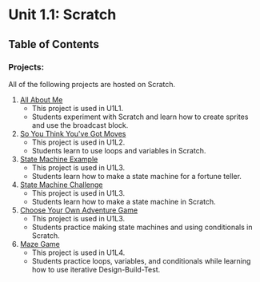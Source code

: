 # Unit 1.1: Scratch

## Table of Contents

### Projects:

All of the following projects are hosted on Scratch.

1. [All About Me](https://scratch.mit.edu/projects/199757118/)
    * This project is used in U1L1.
    * Students experiment with Scratch and learn how to create sprites and use the broadcast block.
1. [So You Think You've Got Moves](https://scratch.mit.edu/projects/200128110/)
    * This project is used in U1L2.
    * Students learn to use loops and variables in Scratch.
1. [State Machine Example](FortuneTellerStateMachineSample.png)
    * This project is used in U1L3.
    * Students learn how to make a state machine for a fortune teller.
1. [State Machine Challenge](https://scratch.mit.edu/projects/202394000/)
    * This project is used in U1L3.
    * Students learn how to make a state machine in Scratch.
1. [Choose Your Own Adventure Game](https://scratch.mit.edu/projects/142769364/#editor)
    * This project is used in U1L3.
    * Students practice making state machines and using conditionals in Scratch.
1. [Maze Game](https://scratch.mit.edu/projects/201471886/)
    * This project is used in U1L4.
    * Students practice loops, variables, and conditionals while learning how to use iterative Design-Build-Test.
